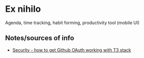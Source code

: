 # Ex nihilo

Agenda, time tracking, habit forming, productivity tool (mobile UI)

## Notes/sources of info

* [Security - how to get Github OAuth working with T3 stack](https://www.youtube.com/watch?v=J1gzN1SAhyM)
